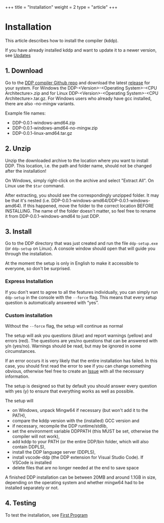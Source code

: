 +++
title = "Installation"
weight = 2
type = "article"
+++

# Installation

This article describes how to install the compiler (kddp).

If you have already installed kddp and want to update it to a newer version, see [Updates](/Bedienungsanleitung/EN/Einstieg/Updates)

## 1. Download

Go to the [DDP compiler Github repo](https://github.com/DDP-Projekt/Kompilierer) and download the latest [release](https://github.com/DDP-Projekt/Kompilierer/releases) for your system.
For Windows the DDP-&lt;Version&gt;-&lt;Operating System&gt;-&lt;CPU Architecture&gt;.zip and for Linux DDP-&lt;Version&gt;-&lt;Operating System&gt;-&lt;CPU Architecture&gt;.tar.gz.
For Windows users who already have gcc installed, there are also -no-mingw variants.

Example file names:
- DDP-0.0.1-windows-amd64.zip
- DDP-0.0.1-windows-amd64-no-mingw.zip
- DDP-0.0.1-linux-amd64.tar.gz

## 2. Unzip

Unzip the downloaded archive to the location where you want to install DDP.
This location, i.e. the path and folder name, should not be changed after the installation!

On Windows, simply right-click on the archive and select "Extract All".
On Linux use the `$tar` command.

After extracting, you should see the correspondingly unzipped folder. It may be that it's nested (i.e. DDP-0.0.1-windows-amd64/DDP-0.0.1-windows-amd64). If this happened, move the folder to the correct location BEFORE INSTALLING.
The name of the folder doesn't matter, so feel free to rename it from DDP-0.0.1-windows-amd64 to just DDP.

## 3. Install

Go to the DDP directory that was just created and run the file `ddp-setup.exe` (or `ddp-setup` on Linux).
A console window should open that will guide you through the installation.

At the moment the setup is only in English to make it accessible to everyone, so don't be surprised.

### Express Installation

If you don't want to agree to all the features individually, you can simply run `ddp-setup` in the console with the `--force` flag.
This means that every setup question is automatically answered with “yes”.

### Custom installation

Without the `--force` flag, the setup will continue as normal

The setup will ask you questions (blue) and report warnings (yellow) and errors (red).
The questions are yes/no questions that can be answered with y/n (yes/no).
Warnings should be read, but may be ignored in some circumstances.

If an error occurs it is very likely that the entire installation has failed.
In this case, you should first read the error to see if you can change something obvious, otherwise feel free to create an [Issue](https://github.com/DDP-Projekt/Installer/issues) with all the necessary information.

The setup is designed so that by default you should answer every question with yes (y) to ensure that everything works as well as possible.

The setup will
* on Windows, unpack Mingw64 if necessary (but won't add it to the PATH),
* compare the kddp version with the (installed) GCC version and
* if necessary, recompile the DDP runtime/stdlib,
* set the environment variable DDPPATH (this MUST be set, otherwise the compiler will not work),
* add kddp to your PATH (or the entire DDP/bin folder, which will also contain DDPLS),
* install the DDP language server (DDPLS),
* install vscode-ddp (the DDP extension for Visual Studio Code). If VSCode is installed
* delete files that are no longer needed at the end to save space

A finished DDP installation can be between 20MB and around 1.1GB in size, depending on the operating system and whether mingw64 had to be installed separately or not.

## 4. Testing

To test the installation, see [First Program](/Bedienungsanleitung/EN/Einstieg/Erstes%20Programm)